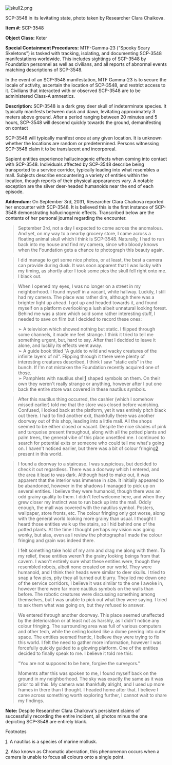 ![skull2.png](http://scp-wiki.wdfiles.com/local--files/scp-3548/skull2.png)

SCP-3548 in its levitating state, photo taken by Researcher Clara Chaikova.

**Item #:** SCP-3548

**Object Class:** Keter

**Special Containment Procedures:** MTF-Gamma-23 ("Spooky Scary Skeletons") is tasked with tracking, isolating, and documenting SCP-3548 manifestations worldwide. This includes sightings of SCP-3548 by Foundation personnel as well as civilians, and all reports of abnormal events matching descriptions of SCP-3548.

In the event of an SCP-3548 manifestation, MTF Gamma-23 is to secure the locale of activity, ascertain the location of SCP-3548, and restrict access to it. Civilians that interacted with or observed SCP-3548 are to be administered Class-A amnestics.

**Description:** SCP-3548 is a dark grey deer skull of indeterminate species. It typically manifests between dusk and dawn, levitating approximately 3 meters above ground. After a period ranging between 20 minutes and 5 hours, SCP-3548 will descend quickly towards the ground, demanifesting on contact

SCP-3548 will typically manifest once at any given location. It is unknown whether the locations are random or predetermined. Persons witnessing SCP-3548 claim it to be translucent and incorporeal.

Sapient entities experience hallucinogenic effects when coming into contact with SCP-3548. Individuals affected by SCP-3548 describe being transported to a service corridor, typically leading into what resembles a mall. Subjects describe encountering a variety of entities within the location, though reports of their physical appearances vary. A notable exception are the silver deer-headed humanoids near the end of each episode.

**Addendum:** On September 3rd, 2031, Researcher Clara Chaikova reported her encounter with SCP-3548. It is believed this is the first instance of SCP-3548 demonstrating hallucinogenic effects. Transcribed below are the contents of her personal journal regarding the encounter.

> September 3rd, not a day I expected to come across the anomalous. And yet, on my way to a nearby grocery store, I came across a floating animal skull which I think is SCP-3548. Naturally, I had to run back into my house and find my camera, since who bloody knows when the Foundation gets a chance to photograph this beauty again.

> I did manage to get some nice photos, or at least, the best a camera can provide during dusk. It was soon apparent that I was lucky with my timing, as shortly after I took some pics the skull fell right onto me. I black out.

> When I opened my eyes, I was no longer on a street in my neighborhood. I found myself in a vacant, white hallway. Luckily, I still had my camera. The place was rather dim, although there was a brighter light up ahead. I got up and headed towards it, and found myself on a platform overlooking a lush albeit unnatural looking forest. Behind me was a store which sold some rather interesting stuff, I needed to save on film but I decided to record these ones:
> 
> ➢ A television which showed nothing but static. I flipped through some channels, it made me feel strange. I think it tried to tell me something urgent, but, hard to say. After that I decided to leave it alone, and luckily its effects went away.  
> ➢ A guide book titled "A guide to wild and wacky creatures of the infinite layers of nil". Flipping through it there were plenty of interesting creatures described, I think I saw "static eels" in the bunch. If I'm not mistaken the Foundation recently acquired one of those.  
> ➢ Pamphlets with nautilus shell[1](javascript:;) shaped symbols on them. On their own they weren't really strange or anything, however after I put one back the entire store was covered in these nautilus symbols.

> After this nautilus thing occurred, the cashier (which I somehow missed earlier) told me that the store was closed before vanishing. Confused, I looked back at the platform, yet it was entirely pitch black out there. I had to find another exit, thankfully there was another doorway out of this shop, leading into a little mall. All the shops seemed to be either closed or vacant. Despite the nice shades of pink and turquoise present throughout, along with all the potted plants and palm trees, the general vibe of this place unsettled me. I continued to search for potential exits or someone who could tell me what's going on. I haven't noticed earlier, but there was a bit of colour fringing[2](javascript:;) present in this world.

> I found a doorway to a staircase. I was suspicious, but decided to check it out regardless. There was a doorway which I entered, and the area it lead to was dark. Although hard to make out, it was apparent that the interior was immense in size. It initially appeared to be abandoned, however in the shadows I managed to pick up on several entities. I believe they were humanoid, though there was an odd grainy quality to them. I didn't feel welcome here, and when they grew closer my instinct was to run back up into the mall. Oddly enough, the mall was covered with the nautilus symbol. Posters, wallpaper, store fronts, etc. The colour fringing only got worse, along with the general world looking more grainy than usual. I thought I heard those entities walk up the stairs, so I hid behind one of the potted plants. At the time I thought perhaps my vision was going wonky, but alas, even as I review the photographs I made the colour fringing and grain was indeed there.

> I felt something take hold of my arm and drag me along with them. To my relief, these entities weren't the grainy looking beings from that cavern. I wasn't entirely sure what these entities were, though they resembled robots, albeit none created on our world. They were humanoid, and I think their heads were similar to deer skulls. I tried to snap a few pics, pity they all turned out blurry. They led me down one of the service corridors, I believe it was similar to the one I awoke in, however there were far more nautilus symbols on the walls than before. The robotic creatures were discussing something among themselves, but I was unable to pick out what they were saying. I tried to ask them what was going on, but they refused to answer.

> We entered through another doorway. This place seemed unaffected by the deterioration or at least not as harshly, as I didn't notice any colour fringing. The surrounding area was full of various computers and other tech, while the ceiling looked like a dome peering into outer space. The entities seemed frantic, I believe they were trying to fix this world. I felt the need to gather more information, however I was forcefully quickly guided to a glowing platform. One of the entities decided to finally speak to me. I believe it told me this:
> 
> "You are not supposed to be here, forgive the surveyors."
> 
> Moments after this was spoken to me, I found myself back on the ground in my neighborhood. The sky was exactly the same as it was prior to all this. My camera was thankfully alright, and I used up more frames in there than I thought. I headed home after that. I believe I came across something worth exploring further, I cannot wait to share my findings.

**Note:** Despite Researcher Clara Chaikova's persistent claims of successfully recording the entire incident, all photos minus the one depicting SCP-3548 are entirely blank.

Footnotes

[1](javascript:;). A nautilus is a species of marine mollusk.

[2](javascript:;). Also known as Chromatic aberration, this phenomenon occurs when a camera is unable to focus all colours onto a single point.